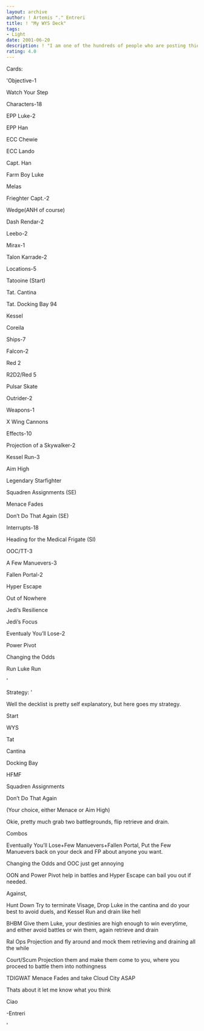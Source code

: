 ```yaml
---
layout: archive
author: ! Artemis "." Entreri
title: ! "My WYS Deck"
tags:
- Light
date: 2001-06-20
description: ! "I am one of the hundreds of people who are posting thier version of WYS, so enjoy"
rating: 4.0
---
```

Cards: 

'Objective-1

Watch Your Step


Characters-18

EPP Luke-2

EPP Han

ECC Chewie

ECC Lando

Capt. Han

Farm Boy Luke

Melas

Frieghter Capt.-2

Wedge(ANH of course)

Dash Rendar-2

Leebo-2

Mirax-1

Talon Karrade-2


Locations-5

Tatooine (Start)

Tat. Cantina

Tat. Docking Bay 94

Kessel

Coreila


Ships-7

Falcon-2

Red 2

R2D2/Red 5

Pulsar Skate

Outrider-2


Weapons-1

X Wing Cannons


Effects-10

Projection of a Skywalker-2

Kessel Run-3

Aim High

Legendary Starfighter

Squadren Assignments (SE)

Menace Fades

Don’t Do That Again (SE)


Interrupts-18

Heading for the Medical Frigate (SI)

OOC/TT-3

A Few Manuevers-3

Fallen Portal-2

Hyper Escape

Out of Nowhere

Jedi’s Resilience

Jedi’s Focus

Eventualy You’ll Lose-2

Power Pivot

Changing the Odds

Run Luke Run





'

Strategy: '

Well the decklist is pretty self explanatory, but here goes my strategy.


Start

WYS

Tat

Cantina

Docking Bay

HFMF

Squadren Assignments

Don’t Do That Again

(Your choice, either Menace or Aim High)


Okie, pretty much grab two battlegrounds, flip retrieve and drain. 


Combos

Eventually You’ll Lose+Few Manuevers+Fallen Portal, Put the Few Manuevers back on your deck and FP about anyone you want.


Changing the Odds and OOC just get annoying

OON and Power Pivot help in battles and Hyper Escape can bail you out if needed.


Against,

Hunt Down Try to terminate Visage, Drop Luke in the cantina and do your best to avoid duels, and Kessel Run and drain like hell


BHBM Give them Luke, your destinies are high enough to win everytime, and either avoid battles or win them, again retrieve and drain


Ral Ops Projection and fly around and mock them retrieving and draining all the while 


Court/Scum Projection them and make them come to you, where you proceed to battle them into nothingness


TDIGWAT Menace Fades and take Cloud City ASAP


Thats about it let me know what you think


Ciao

-Entreri



'